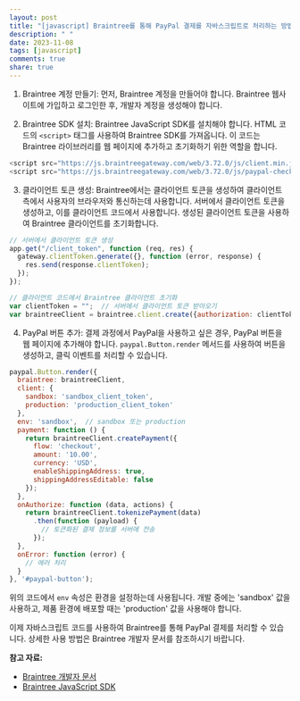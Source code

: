 ```yaml
---
layout: post
title: "[javascript] Braintree를 통해 PayPal 결제를 자바스크립트로 처리하는 방법은 무엇인가요?"
description: " "
date: 2023-11-08
tags: [javascript]
comments: true
share: true
---
```


1. Braintree 계정 만들기: 먼저, Braintree 계정을 만들어야 합니다. Braintree 웹사이트에 가입하고 로그인한 후, 개발자 계정을 생성해야 합니다.

2. Braintree SDK 설치: Braintree JavaScript SDK를 설치해야 합니다. HTML 코드의 `<script>` 태그를 사용하여 Braintree SDK를 가져옵니다. 이 코드는 Braintree 라이브러리를 웹 페이지에 추가하고 초기화하기 위한 역할을 합니다.

```javascript
<script src="https://js.braintreegateway.com/web/3.72.0/js/client.min.js"></script>
<script src="https://js.braintreegateway.com/web/3.72.0/js/paypal-checkout.min.js"></script>
```

3. 클라이언트 토큰 생성: Braintree에서는 클라이언트 토큰을 생성하여 클라이언트 측에서 사용자의 브라우저와 통신하는데 사용합니다. 서버에서 클라이언트 토큰을 생성하고, 이를 클라이언트 코드에서 사용합니다. 생성된 클라이언트 토큰을 사용하여 Braintree 클라이언트를 초기화합니다.

```javascript
// 서버에서 클라이언트 토큰 생성
app.get("/client_token", function (req, res) {
  gateway.clientToken.generate({}, function (error, response) {
    res.send(response.clientToken);
  });
});

// 클라이언트 코드에서 Braintree 클라이언트 초기화
var clientToken = "";  // 서버에서 클라이언트 토큰 받아오기
var braintreeClient = braintree.client.create({authorization: clientToken});
```

4. PayPal 버튼 추가: 결제 과정에서 PayPal을 사용하고 싶은 경우, PayPal 버튼을 웹 페이지에 추가해야 합니다. `paypal.Button.render` 메서드를 사용하여 버튼을 생성하고, 클릭 이벤트를 처리할 수 있습니다.

```javascript
paypal.Button.render({
  braintree: braintreeClient,
  client: {
    sandbox: 'sandbox_client_token',
    production: 'production_client_token'
  },
  env: 'sandbox',  // sandbox 또는 production
  payment: function () {
    return braintreeClient.createPayment({
      flow: 'checkout',
      amount: '10.00',
      currency: 'USD',
      enableShippingAddress: true,
      shippingAddressEditable: false
    });
  },
  onAuthorize: function (data, actions) {
    return braintreeClient.tokenizePayment(data)
      .then(function (payload) {
        // 토큰화된 결제 정보를 서버에 전송
      });
  },
  onError: function (error) {
    // 에러 처리
  }
}, '#paypal-button');
```

위의 코드에서 `env` 속성은 환경을 설정하는데 사용됩니다. 개발 중에는 'sandbox' 값을 사용하고, 제품 환경에 배포할 때는 'production' 값을 사용해야 합니다.

이제 자바스크립트 코드를 사용하여 Braintree를 통해 PayPal 결제를 처리할 수 있습니다. 상세한 사용 방법은 Braintree 개발자 문서를 참조하시기 바랍니다.

**참고 자료:**
- [Braintree 개발자 문서](https://developers.braintreepayments.com)
- [Braintree JavaScript SDK](https://developers.braintreepayments.com/sdk/client/javascript/v3)